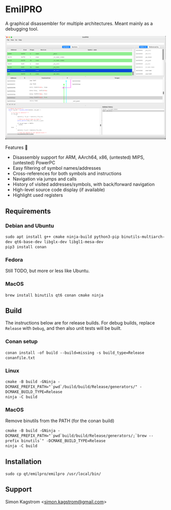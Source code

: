 # EmilPRO

A graphical disassembler for multiple architectures. Meant mainly as a debugging tool.

![The application on MacOS](doc/emilpro.png)

Features 🚀

* Disassembly support for ARM, AArch64, x86, (untested) MIPS, (untested) PowerPC
* Easy filtering of symbol names/addresses
* Cross-references for both symbols and instructions
* Navigation via jumps and calls
* History of visited addresses/symbols, with back/forward navigation
* High-level source code display (if available)
* Highlight used registers

## Requirements

### Debian and Ubuntu

```
sudo apt install g++ cmake ninja-build python3-pip binutils-multiarch-dev qt6-base-dev libglx-dev libgl1-mesa-dev
pip3 install conan
```

### Fedora

Still TODO, but more or less like Ubuntu.

### MacOS

```
brew install binutils qt6 conan cmake ninja
```

## Build

The instructions below are for release builds. For debug builds, replace `Release` with `Debug`, and then
also unit tests will be built.

### Conan setup

```
conan install -of build --build=missing -s build_type=Release conanfile.txt
```

### Linux

```
cmake -B build -GNinja -DCMAKE_PREFIX_PATH="`pwd`/build/build/Release/generators/" -DCMAKE_BUILD_TYPE=Release
ninja -C build
```

### MacOS

Remove binutils from the PATH (for the conan build)

```
cmake -B build -GNinja -DCMAKE_PREFIX_PATH="`pwd`build/build/Release/generators/;`brew --prefix binutils`" -DCMAKE_BUILD_TYPE=Release
ninja -C build
```

## Installation

```
sudo cp qt/emilpro/emilpro /usr/local/bin/
```

## Support

Simon Kagstrom \<simon.kagstrom@gmail.com\>
